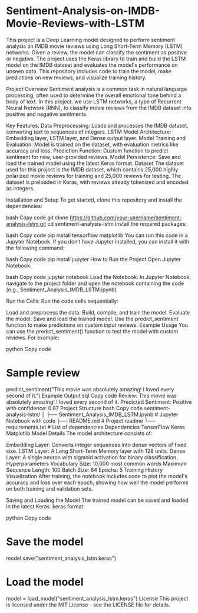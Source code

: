 # **Sentiment-Analysis-on-IMDB-Movie-Reviews-with-LSTM**

This project is a Deep Learning model designed to perform sentiment analysis on IMDB movie reviews using Long Short-Term Memory (LSTM) networks. Given a review, the model can classify the sentiment as positive or negative. The project uses the Keras library to train and build the LSTM model on the IMDB dataset and evaluates the model's performance on unseen data. This repository includes code to train the model, make predictions on new reviews, and visualize training history.

Project Overview
Sentiment analysis is a common task in natural language processing, often used to determine the overall emotional tone behind a body of text. In this project, we use LSTM networks, a type of Recurrent Neural Network (RNN), to classify movie reviews from the IMDB dataset into positive and negative sentiments.

Key Features:
Data Preprocessing: Loads and processes the IMDB dataset, converting text to sequences of integers.
LSTM Model Architecture: Embedding layer, LSTM layer, and Dense output layer.
Model Training and Evaluation: Model is trained on the dataset, with evaluation metrics like accuracy and loss.
Prediction Function: Custom function to predict sentiment for new, user-provided reviews.
Model Persistence: Save and load the trained model using the latest Keras format.
Dataset
The dataset used for this project is the IMDB dataset, which contains 25,000 highly polarized movie reviews for training and 25,000 reviews for testing. The dataset is preloaded in Keras, with reviews already tokenized and encoded as integers.

Installation and Setup
To get started, clone this repository and install the dependencies:

bash
Copy code
git clone https://github.com/your-username/sentiment-analysis-lstm.git
cd sentiment-analysis-lstm
Install the required packages:

bash
Copy code
pip install tensorflow matplotlib
You can run this code in a Jupyter Notebook. If you don’t have Jupyter installed, you can install it with the following command:

bash
Copy code
pip install jupyter
How to Run the Project
Open Jupyter Notebook:

bash
Copy code
jupyter notebook
Load the Notebook: In Jupyter Notebook, navigate to the project folder and open the notebook containing the code (e.g., Sentiment_Analysis_IMDB_LSTM.ipynb).

Run the Cells: Run the code cells sequentially:

Load and preprocess the data.
Build, compile, and train the model.
Evaluate the model.
Save and load the trained model.
Use the predict_sentiment function to make predictions on custom input reviews.
Example Usage
You can use the predict_sentiment() function to test the model with custom reviews. For example:

python
Copy code
# Sample review
predict_sentiment("This movie was absolutely amazing! I loved every second of it.")
Example Output
sql
Copy code
Review: This movie was absolutely amazing! I loved every second of it.
Predicted Sentiment: Positive with confidence: 0.87
Project Structure
bash
Copy code
sentiment-analysis-lstm/
│
├── Sentiment_Analysis_IMDB_LSTM.ipynb   # Jupyter Notebook with code
├── README.md                            # Project readme
└── requirements.txt                     # List of dependencies
Dependencies
TensorFlow
Keras
Matplotlib
Model Details
The model architecture consists of:

Embedding Layer: Converts integer sequences into dense vectors of fixed size.
LSTM Layer: A Long Short-Term Memory layer with 128 units.
Dense Layer: A single neuron with sigmoid activation for binary classification.
Hyperparameters
Vocabulary Size: 10,000 most common words
Maximum Sequence Length: 100
Batch Size: 64
Epochs: 5
Training History Visualization
After training, the notebook includes code to plot the model's accuracy and loss over each epoch, showing how well the model performs on both training and validation sets.

Saving and Loading the Model
The trained model can be saved and loaded in the latest Keras .keras format:

python
Copy code
# Save the model
model.save("sentiment_analysis_lstm.keras")

# Load the model
model = load_model("sentiment_analysis_lstm.keras")
License
This project is licensed under the MIT License - see the LICENSE file for details.
